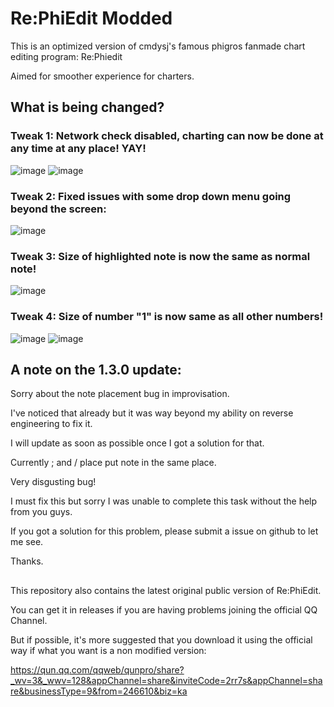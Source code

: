 # Re:PhiEdit Modded

This is an optimized version of cmdysj's famous phigros fanmade chart editing program: Re:Phiedit

Aimed for smoother experience for charters. 

## What is being changed? 

### Tweak 1: Network check disabled, charting can now be done at any time at any place! YAY! 
![image](https://user-images.githubusercontent.com/107282563/236626346-750b6cda-3736-493e-b9fb-b153760dcd97.png)
![image](https://user-images.githubusercontent.com/107282563/236626461-1c8865e7-7d2d-433f-afd5-035ae37f61bd.png)

### Tweak 2: Fixed issues with some drop down menu going beyond the screen: 
![image](https://user-images.githubusercontent.com/107282563/236626584-9f188e79-ea5a-4417-b1b4-10a6e3504303.png)

### Tweak 3: Size of highlighted note is now the same as normal note! 
![image](https://user-images.githubusercontent.com/107282563/236627389-a9ebd299-2375-4d75-816d-23374d9fa5ab.png)

### Tweak 4: Size of number "1" is now same as all other numbers! 
![image](https://user-images.githubusercontent.com/107282563/236628871-69475d62-8bf1-4867-9729-68ea029bdb2a.png)
![image](https://user-images.githubusercontent.com/107282563/236630772-10ab950e-e765-40d0-8647-2c24358f73d3.png)

## A note on the 1.3.0 update: 

Sorry about the note placement bug in improvisation. 

I've noticed that already but it was way beyond my ability on reverse engineering to fix it.

I will update as soon as possible once I got a solution for that.

Currently ; and / place put note in the same place.

Very disgusting bug!

I must fix this but sorry I was unable to complete this task without the help from you guys.

If you got a solution for this problem, please submit a issue on github to let me see.

Thanks. 

##

This repository also contains the latest original public version of Re:PhiEdit. 

You can get it in releases if you are having problems joining the official QQ Channel. 

But if possible, it's more suggested that you download it using the official way if what you want is a non modified version: 

https://qun.qq.com/qqweb/qunpro/share?_wv=3&_wwv=128&appChannel=share&inviteCode=2rr7s&appChannel=share&businessType=9&from=246610&biz=ka
